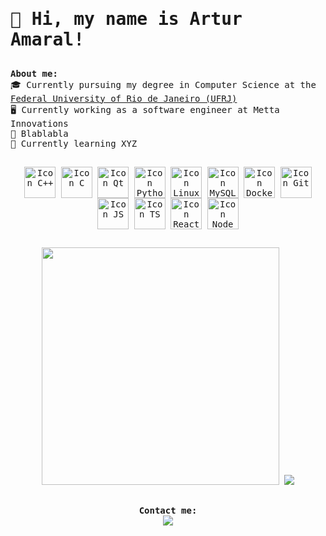<samp>

  <h1> 👋 Hi, my name is Artur Amaral! </h1>

##

  <b> About me: </b><br>
  🎓 Currently pursuing my degree in Computer Science at the [Federal University of Rio de Janeiro (UFRJ)](https://ufrj.br/en/) <br>
  🖥️ Currently working as a software engineer at Metta Innovations <br>
  🤩 Blablabla <br>
  📖 Currently learning XYZ <br>

##

  <div align = "center" style="display: inline_block">
    <img align="center" alt="Icon C++" width="50" src="https://cdn.jsdelivr.net/gh/devicons/devicon/icons/cplusplus/cplusplus-original.svg" />
    <img align="center" alt="Icon C" width="50" src="https://cdn.jsdelivr.net/gh/devicons/devicon@latest/icons/c/c-original.svg" />
    <img align="center" alt="Icon Qt" width="50" src="https://cdn.jsdelivr.net/gh/devicons/devicon/icons/qt/qt-original.svg" />
    <img align="center" alt="Icon Python" width="50" src="https://cdn.jsdelivr.net/gh/devicons/devicon@latest/icons/python/python-original.svg" />
    <img align="center" alt="Icon Linux" width="50" src="https://cdn.jsdelivr.net/gh/devicons/devicon/icons/linux/linux-original.svg" />
    <img align="center" alt="Icon MySQL" width="50" src="https://cdn.jsdelivr.net/gh/devicons/devicon/icons/mysql/mysql-original.svg" />
    <img align="center" alt="Icon Docker" width="50" src="https://cdn.jsdelivr.net/gh/devicons/devicon/icons/docker/docker-original.svg" />    
    <img align="center" alt="Icon Git" width="50" src="https://cdn.jsdelivr.net/gh/devicons/devicon/icons/git/git-original.svg" />
    <img align="center" alt="Icon JS" width="50" src="https://cdn.jsdelivr.net/gh/devicons/devicon/icons/javascript/javascript-original.svg" />
    <img align="center" alt="Icon TS" width="50" src="https://cdn.jsdelivr.net/gh/devicons/devicon/icons/typescript/typescript-original.svg" />
    <img align="center" alt="Icon React" width="50" src="https://cdn.jsdelivr.net/gh/devicons/devicon/icons/react/react-original.svg" />
    <img align="center" alt="Icon Node" width="50" src="https://cdn.jsdelivr.net/gh/devicons/devicon/icons/nodejs/nodejs-original.svg" />
  
  </div> 

##

  <div align="center">
    <img width="380" src="https://readme-stats-ten-pi.vercel.app/api?username=ahtamaral&show_icons=true&theme=dracula&hide=issues&count_private=true">
    <img width="auto" src="https://readme-stats-ten-pi.vercel.app/api/top-langs/?username=ahtamaral&layout=compact&theme=dracula&langs_count=4&hide=jupyter%20notebook">
  </div> 

##

<div align = "center"> 
    <b> Contact me: </b> <br>
    <!-- <a href="mailto:artur.ht.amaral@gmail.com" target="_blank"><img src="https://img.shields.io/badge/Microsoft_Outlook-0078D4?style=for-the-badge&logo=microsoft-outlook&logoColor=white" target="_blank"></a> -->
    <a href="https://www.linkedin.com/in/ahtamaral/" target="_blank"><img src="https://img.shields.io/badge/-LinkedIn-%230077B5?style=for-the-badge&logo=linkedin&logoColor=white" target="_blank"></a>  
</div>


</samp>